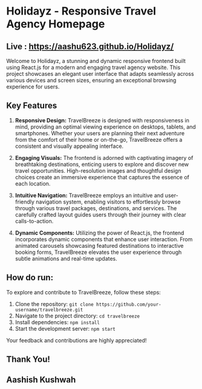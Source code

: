 # Holidayz - Responsive Travel Agency Homepage
## Live  : https://aashu623.github.io/Holidayz/

Welcome to Holidayz, a stunning and dynamic responsive frontend built using React.js for a modern and engaging travel agency website. This project showcases an elegant user interface that adapts seamlessly across various devices and screen sizes, ensuring an exceptional browsing experience for users.

## Key Features

1. **Responsive Design:** TravelBreeze is designed with responsiveness in mind, providing an optimal viewing experience on desktops, tablets, and smartphones. Whether your users are planning their next adventure from the comfort of their home or on-the-go, TravelBreeze offers a consistent and visually appealing interface.

2. **Engaging Visuals:** The frontend is adorned with captivating imagery of breathtaking destinations, enticing users to explore and discover new travel opportunities. High-resolution images and thoughtful design choices create an immersive experience that captures the essence of each location.

3. **Intuitive Navigation:** TravelBreeze employs an intuitive and user-friendly navigation system, enabling visitors to effortlessly browse through various travel packages, destinations, and services. The carefully crafted layout guides users through their journey with clear calls-to-action.

4. **Dynamic Components:** Utilizing the power of React.js, the frontend incorporates dynamic components that enhance user interaction. From animated carousels showcasing featured destinations to interactive booking forms, TravelBreeze elevates the user experience through subtle animations and real-time updates.

## How do run:

To explore and contribute to TravelBreeze, follow these steps:

1. Clone the repository: `git clone https://github.com/your-username/travelbreeze.git`
2. Navigate to the project directory: `cd travelbreeze`
3. Install dependencies: `npm install`
4. Start the development server: `npm start`

Your feedback and contributions are highly appreciated!

## Thank You!
## Aashish Kushwah
